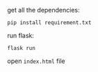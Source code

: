 get all the dependencies:  
```
pip install requirement.txt
```

run flask:  
```
flask run
```  
open `index.html` file 

  

